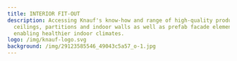 ```yaml
---
title: INTERIOR FIT-OUT
description: Accessing Knauf's know-how and range of high-quality products for
  ceilings, partitions and indoor walls as well as prefab facade elements – all
  enabling healthier indoor climates.
logo: /img/knauf-logo.svg
background: /img/29123585546_49043c5a57_o-1.jpg
---
```

